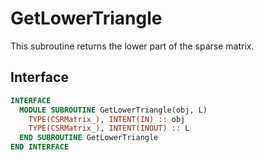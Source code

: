 # GetLowerTriangle

This subroutine returns the lower part of the sparse matrix.

## Interface

```fortran title="Interface"
INTERFACE
  MODULE SUBROUTINE GetLowerTriangle(obj, L)
    TYPE(CSRMatrix_), INTENT(IN) :: obj
    TYPE(CSRMatrix_), INTENT(INOUT) :: L
  END SUBROUTINE GetLowerTriangle
END INTERFACE
```
